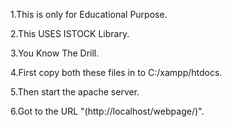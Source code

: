 1.This is only for Educational Purpose.

2.This USES ISTOCK Library.

3.You Know The Drill.

4.First copy both these files in to C:/xampp/htdocs.

5.Then start the apache server.

6.Got to the URL "(http://localhost/webpage/)".
